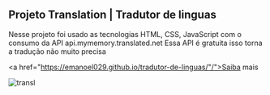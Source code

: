 ## Projeto Translation | Tradutor de linguas

<p>Nesse projeto foi usado as tecnologias HTML, CSS, JavaScript com o consumo da API api.mymemory.translated.net 
Essa API é gratuita isso torna a tradução não muito precisa</p>


<a href="https://emanoel029.github.io/tradutor-de-linguas/"/">Saiba mais</a>

![transl](https://github.com/Emanoel029/tradutor-de-linguas/assets/138140487/b3f00206-7c94-404f-82f9-72b2e56dcb01)
